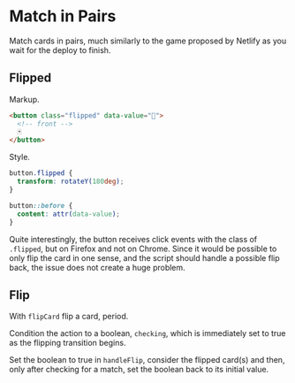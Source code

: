 # Match in Pairs

Match cards in pairs, much similarly to the game proposed by Netlify as you wait for the deploy to finish.

## Flipped

Markup.

```html
<button class="flipped" data-value="🧡">
  <!-- front -->
  🃏
</button>
```

Style.

```css
button.flipped {
  transform: rotateY(180deg);
}

button::before {
  content: attr(data-value);
}
```

Quite interestingly, the button receives click events with the class of `.flipped`, but on Firefox and not on Chrome. Since it would be possible to only flip the card in one sense, and the script should handle a possible flip back, the issue does not create a huge problem.

## Flip

With `flipCard` flip a card, period.

Condition the action to a boolean, `checking`, which is immediately set to true as the flipping transition begins.

Set the boolean to true in `handleFlip`, consider the flipped card(s) and then, only after checking for a match, set the boolean back to its initial value.
